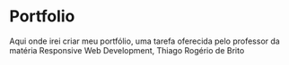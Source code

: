 # Portfolio
Aqui onde irei criar meu portfólio, uma tarefa oferecida pelo professor da matéria Responsive Web Development, Thiago Rogério de Brito